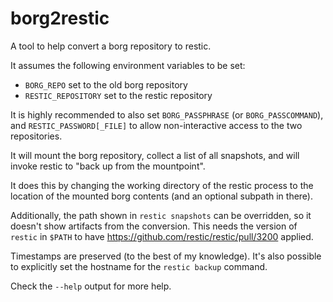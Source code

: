 # borg2restic

A tool to help convert a borg repository to restic.

It assumes the following environment variables to be set:

 - `BORG_REPO` set to the old borg repository
 - `RESTIC_REPOSITORY` set to the restic repository

It is highly recommended to also set `BORG_PASSPHRASE` (or `BORG_PASSCOMMAND`),
and `RESTIC_PASSWORD[_FILE]` to allow non-interactive access to the two repositories.

It will mount the borg repository, collect a list of all snapshots, and will
invoke restic to "back up from the mountpoint".

It does this by changing the working directory of the restic process to the
location of the mounted borg contents (and an optional subpath in there).

Additionally, the path shown in `restic snapshots` can be overridden, so it
doesn't show artifacts from the conversion.
This needs the version of `restic` in `$PATH` to have
https://github.com/restic/restic/pull/3200 applied.

Timestamps are preserved (to the best of my knowledge). It's also possible to
explicitly set the hostname for the `restic backup` command.

Check the `--help` output for more help.
